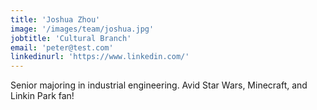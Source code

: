 ```yaml
---
title: 'Joshua Zhou'
image: '/images/team/joshua.jpg'
jobtitle: 'Cultural Branch'
email: 'peter@test.com'
linkedinurl: 'https://www.linkedin.com/'
---
```


Senior majoring in industrial engineering. Avid Star Wars, Minecraft, and Linkin Park fan!